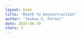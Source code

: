 ```yaml
---
layout: book
title: "Death to Deconstruction"
author: "Joshua S. Porter"
date: 2024-06-10
stars: 3
---
```


